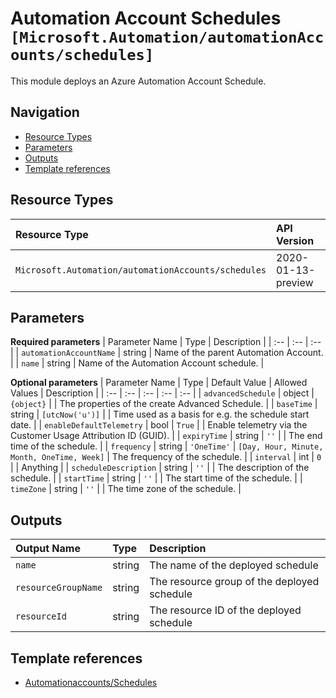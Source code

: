 # Automation Account Schedules `[Microsoft.Automation/automationAccounts/schedules]`

This module deploys an Azure Automation Account Schedule.

## Navigation

- [Resource Types](#Resource-Types)
- [Parameters](#Parameters)
- [Outputs](#Outputs)
- [Template references](#Template-references)

## Resource Types

| Resource Type | API Version |
| :-- | :-- |
| `Microsoft.Automation/automationAccounts/schedules` | 2020-01-13-preview |

## Parameters

**Required parameters**
| Parameter Name | Type | Description |
| :-- | :-- | :-- |
| `automationAccountName` | string | Name of the parent Automation Account. |
| `name` | string | Name of the Automation Account schedule. |

**Optional parameters**
| Parameter Name | Type | Default Value | Allowed Values | Description |
| :-- | :-- | :-- | :-- | :-- |
| `advancedSchedule` | object | `{object}` |  | The properties of the create Advanced Schedule. |
| `baseTime` | string | `[utcNow('u')]` |  | Time used as a basis for e.g. the schedule start date. |
| `enableDefaultTelemetry` | bool | `True` |  | Enable telemetry via the Customer Usage Attribution ID (GUID). |
| `expiryTime` | string | `''` |  | The end time of the schedule. |
| `frequency` | string | `'OneTime'` | `[Day, Hour, Minute, Month, OneTime, Week]` | The frequency of the schedule. |
| `interval` | int | `0` |  | Anything |
| `scheduleDescription` | string | `''` |  | The description of the schedule. |
| `startTime` | string | `''` |  | The start time of the schedule. |
| `timeZone` | string | `''` |  | The time zone of the schedule. |


## Outputs

| Output Name | Type | Description |
| :-- | :-- | :-- |
| `name` | string | The name of the deployed schedule |
| `resourceGroupName` | string | The resource group of the deployed schedule |
| `resourceId` | string | The resource ID of the deployed schedule |

## Template references

- [Automationaccounts/Schedules](https://docs.microsoft.com/en-us/azure/templates/Microsoft.Automation/2020-01-13-preview/automationAccounts/schedules)
